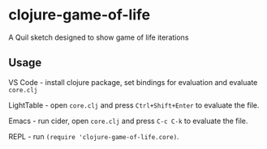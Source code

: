 # clojure-game-of-life

A Quil sketch designed to show game of life iterations

## Usage

VS Code - install clojure package, set bindings for evaluation and evaluate `core.clj`

LightTable - open `core.clj` and press `Ctrl+Shift+Enter` to evaluate the file.

Emacs - run cider, open `core.clj` and press `C-c C-k` to evaluate the file.

REPL - run `(require 'clojure-game-of-life.core)`.
